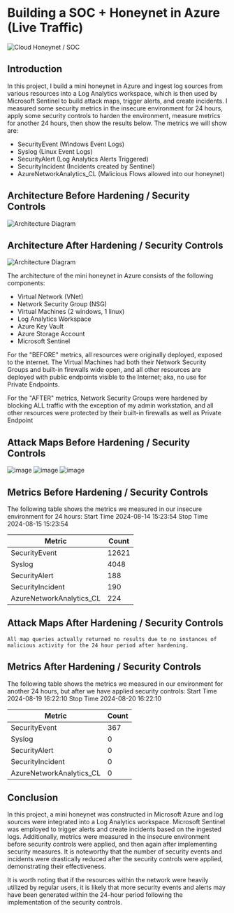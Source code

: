 # Building a SOC + Honeynet in Azure (Live Traffic)
![Cloud Honeynet / SOC](https://i.imgur.com/ZWxe03e.jpg)

## Introduction

In this project, I build a mini honeynet in Azure and ingest log sources from various resources into a Log Analytics workspace, which is then used by Microsoft Sentinel to build attack maps, trigger alerts, and create incidents. I measured some security metrics in the insecure environment for 24 hours, apply some security controls to harden the environment, measure metrics for another 24 hours, then show the results below. The metrics we will show are:

- SecurityEvent (Windows Event Logs)
- Syslog (Linux Event Logs)
- SecurityAlert (Log Analytics Alerts Triggered)
- SecurityIncident (Incidents created by Sentinel)
- AzureNetworkAnalytics_CL (Malicious Flows allowed into our honeynet)

## Architecture Before Hardening / Security Controls
![Architecture Diagram](https://i.imgur.com/aBDwnKb.jpg)

## Architecture After Hardening / Security Controls
![Architecture Diagram](https://i.imgur.com/YQNa9Pp.jpg)

The architecture of the mini honeynet in Azure consists of the following components:

- Virtual Network (VNet)
- Network Security Group (NSG)
- Virtual Machines (2 windows, 1 linux)
- Log Analytics Workspace
- Azure Key Vault
- Azure Storage Account
- Microsoft Sentinel

For the "BEFORE" metrics, all resources were originally deployed, exposed to the internet. The Virtual Machines had both their Network Security Groups and built-in firewalls wide open, and all other resources are deployed with public endpoints visible to the Internet; aka, no use for Private Endpoints.

For the "AFTER" metrics, Network Security Groups were hardened by blocking ALL traffic with the exception of my admin workstation, and all other resources were protected by their built-in firewalls as well as Private Endpoint

## Attack Maps Before Hardening / Security Controls

![image](https://github.com/user-attachments/assets/b5f32300-d6dd-496b-ab4a-38b1b5e69380)
![image](https://github.com/user-attachments/assets/058960da-f3ab-4ab0-a071-e4b2c34e1185)
![image](https://github.com/user-attachments/assets/a785c24b-98be-4954-a734-c001a81a82bf)

## Metrics Before Hardening / Security Controls

The following table shows the metrics we measured in our insecure environment for 24 hours:
Start Time 2024-08-14 15:23:54
Stop Time 2024-08-15 15:23:54

| Metric                   | Count
| ------------------------ | -----
| SecurityEvent            | 12621
| Syslog                   | 4048
| SecurityAlert            | 188
| SecurityIncident         | 190
| AzureNetworkAnalytics_CL | 224

## Attack Maps After Hardening / Security Controls

```All map queries actually returned no results due to no instances of malicious activity for the 24 hour period after hardening.```

## Metrics After Hardening / Security Controls

The following table shows the metrics we measured in our environment for another 24 hours, but after we have applied security controls:
Start Time 2024-08-19 16:22:10
Stop Time	2024-08-20 16:22:10

| Metric                   | Count
| ------------------------ | -----
| SecurityEvent            | 367
| Syslog                   | 0
| SecurityAlert            | 0
| SecurityIncident         | 0
| AzureNetworkAnalytics_CL | 0




## Conclusion

In this project, a mini honeynet was constructed in Microsoft Azure and log sources were integrated into a Log Analytics workspace. Microsoft Sentinel was employed to trigger alerts and create incidents based on the ingested logs. Additionally, metrics were measured in the insecure environment before security controls were applied, and then again after implementing security measures. It is noteworthy that the number of security events and incidents were drastically reduced after the security controls were applied, demonstrating their effectiveness.

It is worth noting that if the resources within the network were heavily utilized by regular users, it is likely that more security events and alerts may have been generated within the 24-hour period following the implementation of the security controls.
